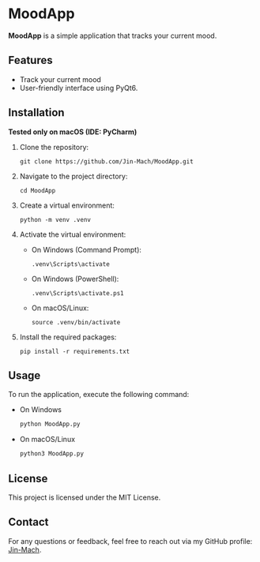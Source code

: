# MoodApp

**MoodApp** is a simple application that tracks your current mood.

## Features

- Track your current mood
- User-friendly interface using PyQt6.

## Installation
**Tested only on macOS (IDE: PyCharm)**
1. Clone the repository:
    ```
    git clone https://github.com/Jin-Mach/MoodApp.git
    ```

2. Navigate to the project directory:
    ```
    cd MoodApp
    ```

3. Create a virtual environment:
    ```
    python -m venv .venv
    ```

4. Activate the virtual environment:

   - On Windows (Command Prompt):
     ```
     .venv\Scripts\activate
     ```
   - On Windows (PowerShell):
     ```
     .venv\Scripts\activate.ps1
     ```
   - On macOS/Linux:
     ```
     source .venv/bin/activate
     ```

5. Install the required packages:
    ```
    pip install -r requirements.txt
    ```

## Usage
To run the application, execute the following command:

- On Windows
    ```bash
    python MoodApp.py
    ```
- On macOS/Linux
    ```bash
    python3 MoodApp.py
    ```

## License
This project is licensed under the MIT License.

## Contact
For any questions or feedback, feel free to reach out via my GitHub profile: [Jin-Mach](https://github.com/Jin-Mach).
